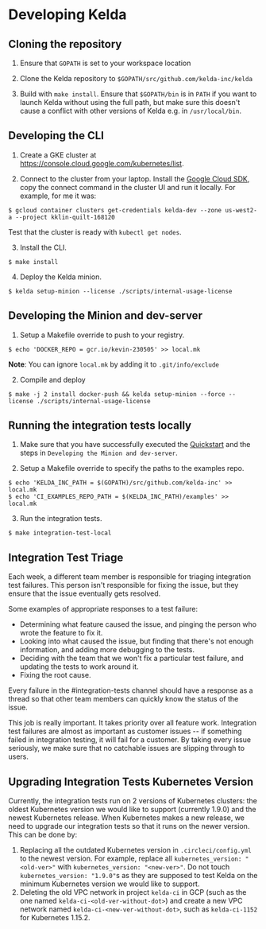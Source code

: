 # Developing Kelda

## Cloning the repository

1. Ensure that `GOPATH` is set to your workspace location

2. Clone the Kelda repository to `$GOPATH/src/github.com/kelda-inc/kelda`

3. Build with `make install`. Ensure that `$GOPATH/bin` is in `PATH` if you want to launch Kelda without using the full path, but make sure this doesn't cause a conflict with other versions of Kelda e.g. in `/usr/local/bin`.

## Developing the CLI

1. Create a GKE cluster at https://console.cloud.google.com/kubernetes/list.

2. Connect to the cluster from your laptop. Install the [Google Cloud SDK](https://cloud.google.com/sdk/install), copy the connect command in the
   cluster UI and run it locally. For example, for me it was:
```
$ gcloud container clusters get-credentials kelda-dev --zone us-west2-a --project kklin-quilt-168120
```

   Test that the cluster is ready with `kubectl get nodes`.

3. Install the CLI.
```
$ make install
```

4. Deploy the Kelda minion.
```
$ kelda setup-minion --license ./scripts/internal-usage-license
```

## Developing the Minion and dev-server

1. Setup a Makefile override to push to your registry.
```
$ echo 'DOCKER_REPO = gcr.io/kevin-230505' >> local.mk
```

**Note**: You can ignore `local.mk` by adding it to `.git/info/exclude`

2. Compile and deploy
```
$ make -j 2 install docker-push && kelda setup-minion --force --license ./scripts/internal-usage-license
```

## Running the integration tests locally

1. Make sure that you have successfully executed the [Quickstart](../user-docs/index.md) and the steps in `Developing the Minion and dev-server`.

2. Setup a Makefile override to specify the paths to the examples repo.
```
$ echo 'KELDA_INC_PATH = $(GOPATH)/src/github.com/kelda-inc' >> local.mk
$ echo 'CI_EXAMPLES_REPO_PATH = $(KELDA_INC_PATH)/examples' >> local.mk
```

3. Run the integration tests.
```
$ make integration-test-local
```

## Integration Test Triage

Each week, a different team member is responsible for triaging integration test
failures. This person isn't responsible for fixing the issue, but they ensure
that the issue eventually gets resolved.

Some examples of appropriate responses to a test failure:
* Determining what feature caused the issue, and pinging the person who wrote
  the feature to fix it.
* Looking into what caused the issue, but finding that there's not enough
  information, and adding more debugging to the tests.
* Deciding with the team that we won't fix a particular test failure, and
  updating the tests to work around it.
* Fixing the root cause.

Every failure in the #integration-tests channel should have a response as a
thread so that other team members can quickly know the status of the issue.

This job is really important. It takes priority over all feature work.
Integration test failures are almost as important as customer issues -- if
something failed in integration testing, it will fail for a customer. By taking
every issue seriously, we make sure that no catchable issues are slipping
through to users.

## Upgrading Integration Tests Kubernetes Version

Currently, the integration tests run on 2 versions of Kubernetes clusters: the
oldest Kubernetes version we would like to support (currently 1.9.0) and the
newest Kubernetes release. When Kubernetes makes a new release, we need to
upgrade our integration tests so that it runs on the newer version. This can be
done by:

1. Replacing all the outdated Kubernetes version in `.circleci/config.yml` to
   the newest version. For example, replace all
   `kubernetes_version: "<old-ver>"` with `kubernetes_version: "<new-ver>"`. Do
   not touch `kubernetes_version: "1.9.0"`s as they are supposed to test Kelda
   on the minimum Kubernetes version we would like to support.
2. Deleting the old VPC network in project `kelda-ci` in GCP (such as the one
   named `kelda-ci-<old-ver-without-dot>`) and create a new VPC network named
   `kelda-ci-<new-ver-without-dot>`, such as `kelda-ci-1152` for Kubernetes
   1.15.2.

